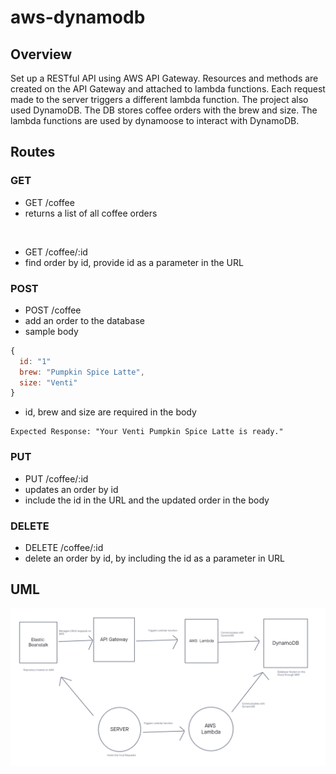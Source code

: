 # aws-dynamodb

## Overview

Set up a RESTful API using AWS API Gateway. Resources and methods are created on the API Gateway and attached to lambda functions. Each request made to the server triggers a different lambda function. The project also used DynamoDB. The DB stores coffee orders with the brew and size. The lambda functions are used by dynamoose to interact with DynamoDB.

## Routes

### GET

- GET /coffee
- returns a list of all coffee orders

</br>

- GET /coffee/:id
- find order by id, provide id as a parameter in the URL

### POST

- POST /coffee
- add an order to the database
- sample body

```js
{
  id: "1"
  brew: "Pumpkin Spice Latte",
  size: "Venti"
}
```

- id, brew and size are required in the body

```
Expected Response: "Your Venti Pumpkin Spice Latte is ready."
```

### PUT

- PUT /coffee/:id
- updates an order by id
- include the id in the URL and the updated order in the body

### DELETE

- DELETE /coffee/:id
- delete an order by id, by including the id as a parameter in URL

## UML

![Lab18 UML](./images/Lab18-UML.png)
